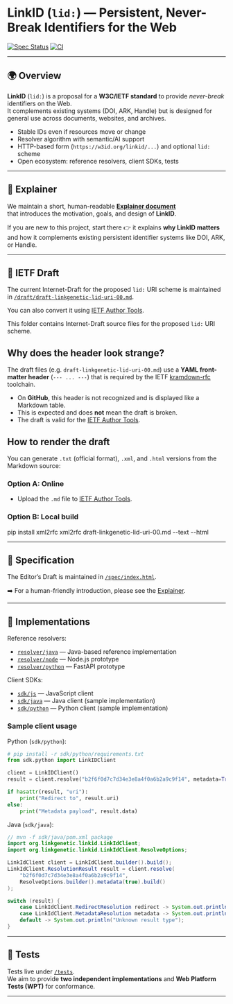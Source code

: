 # LinkID (`lid:`) — Persistent, Never-Break Identifiers for the Web

[![Spec Status](https://img.shields.io/badge/status-Community%20Draft-blue)](https://linkgenetic.github.io/lid/spec/)
[![CI](https://github.com/Link-Genetic-GmbH/lid/actions/workflows/build.yml/badge.svg)](https://github.com/Link-Genetic-GmbH/lid/actions)

---

## 🌍 Overview

**LinkID** (`lid:`) is a proposal for a **W3C/IETF standard** to provide *never-break* identifiers on the Web.  
It complements existing systems (DOI, ARK, Handle) but is designed for general use across documents, websites, and archives.

- Stable IDs even if resources move or change
- Resolver algorithm with semantic/AI support
- HTTP-based form (`https://w3id.org/linkid/...`) and optional `lid:` scheme
- Open ecosystem: reference resolvers, client SDKs, tests

---

## 📖 Explainer

We maintain a short, human-readable **[Explainer document](docs/explainer.md)**  
that introduces the motivation, goals, and design of **LinkID**.  

If you are new to this project, start there 👉 it explains **why LinkID matters**  
and how it complements existing persistent identifier systems like DOI, ARK, or Handle.

---


## 📄 IETF Draft

The current Internet-Draft for the proposed `lid:` URI scheme is
maintained in [`/draft/draft-linkgenetic-lid-uri-00.md`](draft/draft-linkgenetic-lid-uri-00.md).

You can also convert it using [IETF Author Tools](https://author-tools.ietf.org/).

This folder contains Internet-Draft source files for the proposed
`lid:` URI scheme.

## Why does the header look strange?

The draft files (e.g. `draft-linkgenetic-lid-uri-00.md`) use a
**YAML front-matter header** (`--- ... ---`) that is required by the
IETF [kramdown-rfc](https://github.com/cabo/kramdown-rfc) toolchain.

- On **GitHub**, this header is not recognized and is displayed like a
  Markdown table.
- This is expected and does **not** mean the draft is broken.
- The draft is valid for the [IETF Author Tools](https://author-tools.ietf.org/).

## How to render the draft

You can generate `.txt` (official format), `.xml`, and `.html` versions
from the Markdown source:

### Option A: Online
- Upload the `.md` file to [IETF Author Tools](https://author-tools.ietf.org/).

### Option B: Local build

pip install xml2rfc
xml2rfc draft-linkgenetic-lid-uri-00.md --text --html

---


## 📖 Specification

The Editor’s Draft is maintained in [`/spec/index.html`](spec/index.html).

➡️ For a human-friendly introduction, please see the [Explainer](docs/explainer.md).


---

## 🚀 Implementations

Reference resolvers:
- [`resolver/java`](resolver/java) — Java-based reference implementation
- [`resolver/node`](resolver/node) — Node.js prototype
- [`resolver/python`](resolver/python) — FastAPI prototype

Client SDKs:
- [`sdk/js`](sdk/js) — JavaScript client
- [`sdk/java`](sdk/java) — Java client (sample implementation)
- [`sdk/python`](sdk/python) — Python client (sample implementation)

### Sample client usage

Python (`sdk/python`):

```python
# pip install -r sdk/python/requirements.txt
from sdk.python import LinkIDClient

client = LinkIDClient()
result = client.resolve("b2f6f0d7c7d34e3e8a4f0a6b2a9c9f14", metadata=True)

if hasattr(result, "uri"):
    print("Redirect to", result.uri)
else:
    print("Metadata payload", result.data)
```

Java (`sdk/java`):

```java
// mvn -f sdk/java/pom.xml package
import org.linkgenetic.linkid.LinkIdClient;
import org.linkgenetic.linkid.LinkIdClient.ResolveOptions;

LinkIdClient client = LinkIdClient.builder().build();
LinkIdClient.ResolutionResult result = client.resolve(
    "b2f6f0d7c7d34e3e8a4f0a6b2a9c9f14",
    ResolveOptions.builder().metadata(true).build()
);

switch (result) {
    case LinkIdClient.RedirectResolution redirect -> System.out.println("Redirect to " + redirect.uri());
    case LinkIdClient.MetadataResolution metadata -> System.out.println("Metadata: " + metadata.metadata());
    default -> System.out.println("Unknown result type");
}
```


---

## 🧪 Tests

Tests live under [`/tests`](tests/).  
We aim to provide **two independent implementations** and **Web Platform Tests (WPT)** for conformance.

---
